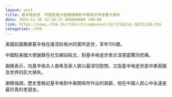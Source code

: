```yaml
---
layout: post
title: 基辛格逝世　中國駐美大使謝鋒稱對中美和世界是重大損失
date: 2023-11-30 12:58:37.000000000 +08:00
link: https://news.rthk.hk/rthk/ch/component/k2/1730114-20231130.htm
categories: rthk
---
```


美國前國務卿基辛格在康涅狄格州的寓所逝世，享年100歲。

中國駐美國大使謝鋒在社交網站貼文，對基辛格逝世表示深感震驚同悲痛。

謝鋒表示，向基辛格夫人南希及家人致以最深切慰問，又指基辛格逝世是中美兩國及世界的巨大損失。

謝鋒強調，歷史會銘記基辛格對中美關係所作出的貢獻，他在中國人民心中永遠是最珍貴的老朋友。

